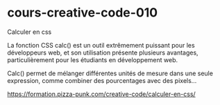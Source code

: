 # cours-creative-code-010

Calculer en css

La fonction CSS calc() est un outil extrêmement puissant pour les développeurs web, et son utilisation présente plusieurs avantages, particulièrement pour les étudiants en développement web.

Calc() permet de mélanger différentes unités de mesure dans une seule expression, comme combiner des pourcentages avec des pixels…

https://formation.pizza-punk.com/creative-code/calculer-en-css/
